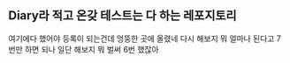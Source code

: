 ## Diary라 적고 온갖 테스트는 다 하는 레포지토리
여기에다
했어야
등록이
되는건데
엉뚱한 곳에
올렸네
다시
해보지 뭐
얼마나 된다고
7번만 하면 되나
일단 해보지 뭐
벌써 6번 했잖아
